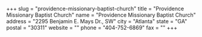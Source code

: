 +++
slug = "providence-missionary-baptist-church"
title = "Providence Missionary Baptist Church"
name = "Providence Missionary Baptist Church"
address = "2295 Benjamin E. Mays Dr., SW"
city = "Atlanta"
state = "GA"
postal = "30311"
website = ""
phone = "404-752-6869"
fax = ""
+++
